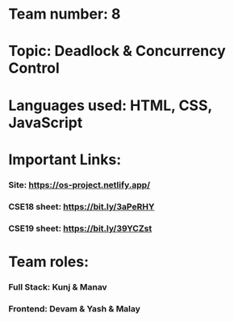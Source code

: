 # Team number: 8

# Topic: Deadlock & Concurrency Control

# Languages used: HTML, CSS, JavaScript

# Important Links:

### Site: https://os-project.netlify.app/

### CSE18 sheet: https://bit.ly/3aPeRHY

### CSE19 sheet: https://bit.ly/39YCZst

# Team roles:

### Full Stack: Kunj & Manav

### Frontend: Devam & Yash & Malay
